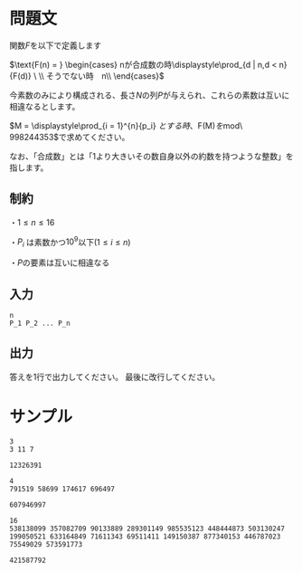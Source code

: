 問題文
=====
関数$F$を以下で定義します

$\text{F(n) = }
\begin{cases}
  nが合成数の時\displaystyle\prod_{d | n,d < n}{F(d)} 
  \ \\
  そうでない時　n\\
\end{cases}$

今素数のみにより構成される、長さ$N$の列$P$が与えられ、これらの素数は互いに相違なるとします。

$M = \displaystyle\prod_{i = 1}^{n}{p_i} $　とする時、$F(M)$を$mod\ 998244353$で求めてください。

なお、「合成数」とは「$1$より大きいその数自身以外の約数を持つような整数」を指します。

制約
-----

・$1 \le n \le 16$

・$P_i$ は素数かつ$10^9$以下$(1 \le i \le n)$

・$P$の要素は互いに相違なる

入力
-----
```
n 
P_1 P_2 ... P_n
```

出力
-----
答えを1行で出力してください。
最後に改行してください。

サンプル
=====
```入力1
3
3 11 7
```

```出力1
12326391
```

```入力2
4
791519 58699 174617 696497
```

```出力2
607946997
```


```入力3
16
538138099 357082709 90133889 289301149 985535123 448444873 503130247 199050521 633164849 71611343 69511411 149150387 877340153 446787023 75549029 573591773
```

```出力3
421587792
```